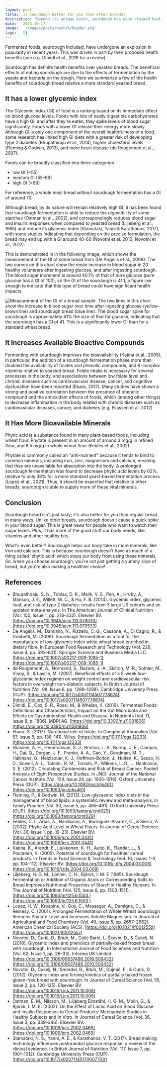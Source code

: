 ```yaml
---
layout: post
title:  Is sourdough better for you than other breads?
description: "Beyond its unique taste, sourdough has many claimed health benefits: Is sourdough actually healthier than other breads? Let's dive in."
date:   2023-10-17
image:  '/images/posts/health/header.png'
tags:   []
---
```


Fermented foods, sourdough included, have undergone an explosion in popularity in recent years.  This was driven in part by their proposed health benefits (see e.g. Dimidi et al., 2019 for a review).

Sourdough has definite health benefits over yeasted breads.  The beneficial effects of eating sourdough are due to the effects of fermentation by the yeasts and bacteria on the dough.  Here we summarize a few of the health benefits of sourdough bread relative a more standard yeasted bread.

## It has a lower glycemic index
The Glycemic index (GI) of food is a ranking based on its immediate effect on  blood glucose levels.  Foods with lots of easily digestible carbohydrates have a high GI, and after they're eaten, they spike levels of blood sugar significantly.  Foods with a lower GI release their energy more slowly.  Although GI is only one component of the overall healthfulness of a food, some research has linked high GI diets with a greater risk of developing type 2 diabetes (Bhupathiraju et al., 2014), higher cholesterol levels (Fleming & Godwin, 2013), and more heart disease (de Rougemont et al., 2007).

Foods can be broadly classified into three categories

   * low GI (<55)
   * medium GI (55–69)
   * high GI (>69)

For reference, a whole meal bread without sourdough fermentation has a GI of around 70.

Although bread, by its nature will remain relatively high GI, it has been found that sourdough fermentation is able to reduce the digestibility of some starches (Ostman et al., 2002), and correspondingly reduces blood sugar and insulin responses when compared to yeasted bread (Liljeberg et al., 1995) and reduce its glycemic index (Stamataki, Yanni & Karathanos, 2017), with some studies indicating that depending on the precise formulation, the bread may end up with a GI around 40-60 (Novotni et al. 2010; Novotni et al., 2012).

This is demonstrated in in the following image, which shows the measurement of the GI of some bread from (De Angelis et al., 2009).  The two curves on this chart show the mean increase in blood sugar in 20 healthy volunteers after ingesting glucose, and after ingesting sourdough.  The blood sugar increment is around 40.1% of that of pure glucose (pure glucose has a GI of 100), so the GI of the sourdough is 41.1, a figure low enough to indicate that this type of bread could have significant health impacts.

![Measurement of the GI of a bread sample.  The two lines in this chart show the increase in blood sugar over time after ingesting glucose (yellow-brown line) and sourdough bread (blue line).  The blood sugar spike for sourdough is approximately 41% the size of that for glucose, indicating that the sourdough has a GI of 41.  This is a significantly lower GI than for a standard wheat bread.]({{site.baseurl}}/images/posts/health/fig_gi.png)

## It Increases Available Bioactive Compounds
Fermenting with sourdough improves the bioavailability (Katina et al., 2005), in particular, the addition of a sourdough fermentation phase more than doubled the availability of folates and phenolic compounds, and B-complex vitamins relative to yeasted bread.  Folate intake is necessary for several processes in the body, and associations between low folate level and chronic diseases such as cardiovascular disease, cancer, and cognitive dysfunction have been reported (Ebara, 2017). Many studies have shown a strong and positive correlation between the presence of phenolic compound and the antioxidant effects of foods, which (among other things) to decrease inflammation in the body related with chronic diseases such as cardiovascular diseases, cancer, and diabetes (e.g. Eliassen et al. 2012)

## It Has More Bioavailable Minerals
Phytic acid is a substance found in many plant-based foods, including wheat flour. Phytate is present in an amount of around 3 mg/g in refined flour, and 8.5 mg/g in whole wheat flour (Febles et al., 2002).

Phytate is commonly called an "anti-nutrient" because it tends to bind to common minerals, including iron, zinc, magnesium and calcium, meaning that they are unavailable for absorption into the body. A prolonged sourdough fermentation was found to decrease phytic acid levels by 62%, relative to only 38% for a more standard yeast-based fermentation process (Lopez et al., 2021). Thus, it should be expected that relative to other breads, sourdough is able to supply more of these vital minerals.

## Conclusion
Sourdough bread isn't just tasty; it's also better for you than regular bread in many ways. Unlike other breads, sourdough doesn't cause a quick spike in your blood sugar. This is great news for people who want to watch their sugar levels. Plus, it has more of the good stuff our body needs, like vitamins and other healthy bits.

What's even better? Sourdough helps our body take in more minerals, like iron and calcium. This is because sourdough doesn't have as much of a thing called 'phytic acid' which stops our body from using these minerals. So, when you choose sourdough, you're not just getting a yummy slice of bread, but you're also making a healthier choice!

## References

   * Bhupathiraju, S. N., Tobias, D. K., Malik, V. S., Pan, A., Hruby, A., Manson, J. E., Willett, W. C., & Hu, F. B. (2014). Glycemic index, glycemic load, and risk of type 2 diabetes: results from 3 large US cohorts and an updated meta-analysis. In The American Journal of Clinical Nutrition (Vol. 100, Issue 1, pp. 218–232). Elsevier BV. [https://doi.org/10.3945/ajcn.113.079533](https://doi.org/10.3945/ajcn.113.079533)
   * De Angelis, M., Damiano, N., Rizzello, C. G., Cassone, A., Di Cagno, R., & Gobbetti, M. (2009). Sourdough fermentation as a tool for the manufacture of low-glycemic index white wheat bread enriched in dietary fibre. In European Food Research and Technology (Vol. 229, Issue 4, pp. 593–601). Springer Science and Business Media LLC. [https://doi.org/10.1007/s00217-009-1085-1](https://doi.org/10.1007/s00217-009-1085-1)
   * de Rougemont, A., Normand, S., Nazare, J.-A., Skilton, M. R., Sothier, M., Vinoy, S., & Laville, M. (2007). Beneficial effects of a 5-week low-glycaemic index regimen on weight control and cardiovascular risk factors in overweight non-diabetic subjects. In British Journal of Nutrition (Vol. 98, Issue 6, pp. 1288–1298). Cambridge University Press (CUP). [https://doi.org/10.1017/s0007114507778674](https://doi.org/10.1017/s0007114507778674)
   * Dimidi, E., Cox, S. R., Rossi, M., & Whelan, K. (2019). Fermented Foods: Definitions and Characteristics, Impact on the Gut Microbiota and Effects on Gastrointestinal Health and Disease. In Nutrients (Vol. 11, Issue 8, p. 1806). MDPI AG. [https://doi.org/10.3390/nu11081806](https://doi.org/10.3390/nu11081806)
   * Ebara, S. (2017). Nutritional role of folate. In Congenital Anomalies (Vol. 57, Issue 5, pp. 138–141). Wiley. [https://doi.org/10.1111/cga.12233](https://doi.org/10.1111/cga.12233)
   * Eliassen, A. H., Hendrickson, S. J., Brinton, L. A., Buring, J. E., Campos, H., Dai, Q., Dorgan, J. F., Franke, A. A., Gao, Y., Goodman, M. T., Hallmans, G., Helzlsouer, K. J., Hoffman-Bolton, J., Hultén, K., Sesso, H. D., Sowell, A. L., Tamimi, R. M., Toniolo, P., Wilkens, L. R., … Hankinson, S. E. (2012). Circulating Carotenoids and Risk of Breast Cancer: Pooled Analysis of Eight Prospective Studies. In JNCI: Journal of the National Cancer Institute (Vol. 104, Issue 24, pp. 1905–1916). Oxford University Press (OUP). [https://doi.org/10.1093/jnci/djs461](https://doi.org/10.1093/jnci/djs461)
   * Fleming, P., & Godwin, M. (2013). Low-glycaemic index diets in the management of blood lipids: a systematic review and meta-analysis. In Family Practice (Vol. 30, Issue 5, pp. 485–491). Oxford University Press (OUP). [https://doi.org/10.1093/fampra/cmt029](https://doi.org/10.1093/fampra/cmt029)
   * Febles, C. I., Arias, A., Hardisson, A., Rodrı́guez-Alvarez, C., & Sierra, A. (2002). Phytic Acid Level in Wheat Flours. In Journal of Cereal Science (Vol. 36, Issue 1, pp. 19–23). Elsevier BV. [https://doi.org/10.1006/jcrs.2001.0441](https://doi.org/10.1006/jcrs.2001.0441)
   * Katina, K., Arendt, E., Liukkonen, K.-H., Autio, K., Flander, L., & Poutanen, K. (2005). Potential of sourdough for healthier cereal products. In Trends in Food Science & Technology (Vol. 16, Issues 1–3, pp. 104–112). Elsevier BV. [https://doi.org/10.1016/j.tifs.2004.03.008](https://doi.org/10.1016/j.tifs.2004.03.008)
   * Liljeberg, H. G. M., Lönner, C. H., Björck, I. M. E (1995). Sourdough Fermentation or Addition of Organic Acids or Corresponding Salts to Bread Improves Nutritional Properties of Starch in Healthy Humans. In The Journal of Nutrition (Vol. 125, Issue 6, pp. 1503-1511). [https://doi.org/10.1093/jn/125.6.1503.](https://doi.org/10.1093/jn/125.6.1503.)
   * Lopez, H. W., Krespine, V., Guy, C., Messager, A., Demigne, C., & Remesy, C. (2001). Prolonged Fermentation of Whole Wheat Sourdough Reduces Phytate Level and Increases Soluble Magnesium. In Journal of Agricultural and Food Chemistry (Vol. 49, Issue 5, pp. 2657–2662). American Chemical Society (ACS). [https://doi.org/10.1021/jf001255z](https://doi.org/10.1021/jf001255z)
   * Novotni, D., Ćurić, D., Bituh, M., Colić Barić, I., Škevin, D., & Čukelj, N. (2010). Glycemic index and phenolics of partially-baked frozen bread with sourdough. In International Journal of Food Sciences and Nutrition (Vol. 62, Issue 1, pp. 26–33). Informa UK Limited. [https://doi.org/10.3109/09637486.2010.506432](https://doi.org/10.3109/09637486.2010.506432)
   * Novotni, D., Čukelj, N., Smerdel, B., Bituh, M., Dujmić, F., & Ćurić, D. (2012). Glycemic index and firming kinetics of partially baked frozen gluten-free bread with sourdough. In Journal of Cereal Science (Vol. 55, Issue 2, pp. 120–125). Elsevier BV. [https://doi.org/10.1016/j.jcs.2011.10.008](https://doi.org/10.1016/j.jcs.2011.10.008)
   * Östman, E. M., Nilsson, M., Liljeberg Elmståhl, H. G. M., Molin, G., & Björck, I. M. E. (2002). On the Effect of Lactic Acid on Blood Glucose and Insulin Responses to Cereal Products: Mechanistic Studies in Healthy Subjects and In Vitro. In Journal of Cereal Science (Vol. 36, Issue 3, pp. 339–346). Elsevier BV. [https://doi.org/10.1006/jcrs.2002.0469](https://doi.org/10.1006/jcrs.2002.0469)
   * Stamataki, N. S., Yanni, A. E., & Karathanos, V. T. (2017). Bread making technology influences postprandial glucose response: a review of the clinical evidence. In British Journal of Nutrition (Vol. 117, Issue 7, pp. 1001–1012). Cambridge University Press (CUP). [https://doi.org/10.1017/s0007114517000770]()

